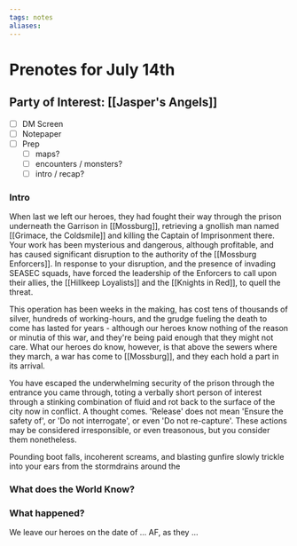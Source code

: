```yaml
---
tags: notes
aliases:
---
```


# Prenotes for July 14th
## Party of Interest: [[Jasper's Angels]]
- [ ] DM Screen
- [ ] Notepaper
- [ ] Prep
	- [ ] maps?
	- [ ] encounters / monsters?
	- [ ] intro / recap?

### Intro

When last we left our heroes, they had fought their way through the prison underneath the Garrison in [[Mossburg]], retrieving a gnollish man named [[Grimace, the Coldsmile]] and killing the Captain of Imprisonment there. Your work has been mysterious and dangerous, although profitable, and has caused significant disruption to the authority of the [[Mossburg Enforcers]]. In response to your disruption, and the presence of invading SEASEC squads, have forced the leadership of the Enforcers to call upon their allies, the [[Hillkeep Loyalists]] and the [[Knights in Red]], to quell the threat. 

This operation has been weeks in the making, has cost tens of thousands of silver, hundreds of working-hours, and the grudge fueling the death to come has lasted for years - although our heroes know nothing of the reason or minutia of this war, and they're being paid enough that they might not care. What our heroes do know, however, is that above the sewers where they march, a war has come to [[Mossburg]], and they each hold a part in its arrival.

You have escaped the underwhelming security of the prison through the entrance you came through, toting a verbally short person of interest through a stinking combination of fluid and rot back to the surface of the city now in conflict. A thought comes. 'Release' does not mean 'Ensure the safety of', or 'Do not interrogate', or even 'Do not re-capture'. These actions may be considered irresponsible, or even treasonous, but you consider them nonetheless.

Pounding boot falls, incoherent screams, and blasting gunfire slowly trickle into your ears from the stormdrains around the 

### What does the World Know?


### What happened?


We leave our heroes on the date of ... AF, as they ...